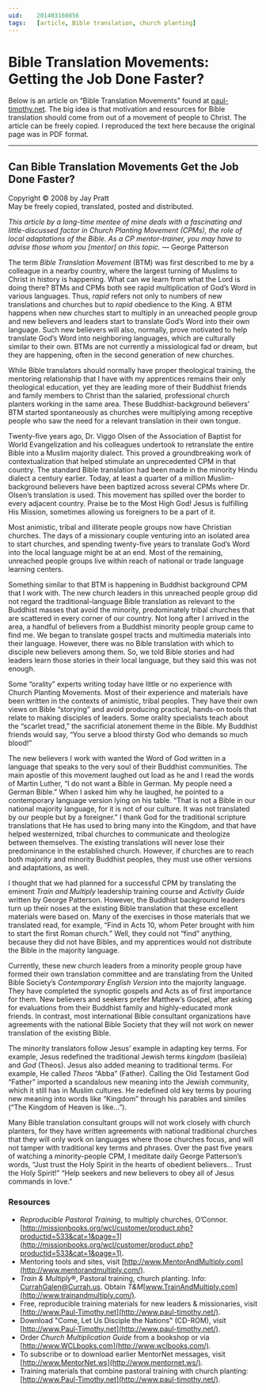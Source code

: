 ```yaml
---
uid:	201403160856
tags:	[article, Bible translation, church planting]
---
```


# Bible Translation Movements: Getting the Job Done Faster?

Below is an article on “Bible Translation Movements” found at [paul-timothy.net](http://paul-timothy.net/pages/mn/pdf/mentornet53.pdf). The big idea is that motivation and resources for Bible translation should come from out of a movement of people to Christ. The article can be freely copied. I reproduced the text here because the original page was in PDF format.

---- 

## Can Bible Translation Movements Get the Job Done Faster?

Copyright © 2008 by Jay Pratt  
May be freely copied, translated, posted and distributed.

*This article by a long-time mentee of mine deals with a fascinating and little-discussed factor in Church Planting Movement (CPMs), the role of local adaptations of the Bible. As a CP mentor-trainer, you may have to advise those whom you [mentor] on this topic.* — George Patterson

The term *Bible Translation Movement* (BTM) was first described to me by a colleague in a nearby country, where the largest turning of Muslims to Christ in history is happening. What can we learn from what the Lord is doing there? BTMs and CPMs both see rapid multiplication of God’s Word in various languages. Thus, *rapid* refers not only to numbers of new translations and churches but to *rapid* obedience to the King. A BTM happens when new churches start to multiply in an unreached people group and new believers and leaders start to translate God’s Word into their own language. Such new believers will also, normally, prove motivated to help translate God’s Word into neighboring languages, which are culturally similar to their own. BTMs are not currently a missiological fad or dream, but they are happening, often in the second generation of new churches.

While Bible translators should normally have proper theological training, the mentoring relationship that I have with my apprentices remains their only theological education, yet they are leading more of their Buddhist friends and family members to Christ than the salaried, professional church planters working in the same area. These Buddhist-background believers’ BTM started spontaneously as churches were multiplying among receptive people who saw the need for a relevant translation in their own tongue.

Twenty-five years ago, Dr. Viggo Olsen of the Association of Baptist for World Evangelization and his colleagues undertook to retranslate the entire Bible into a Muslim majority dialect. This proved a groundbreaking work of contextualization that helped stimulate an unprecedented CPM in that country. The standard Bible translation had been made in the minority Hindu dialect a century earlier. Today, at least a quarter of a million Muslim-background believers have been baptized across several CPMs where Dr. Olsen’s translation is used. This movement has spilled over the border to every adjacent country. Praise be to the Most High God! Jesus is fulfilling His Mission, sometimes allowing us foreigners to be a part of it.

Most animistic, tribal and illiterate people groups now have Christian churches. The days of a missionary couple venturing into an isolated area to start churches, and spending twenty-five years to translate God’s Word into the local language might be at an end. Most of the remaining, unreached people groups live within reach of national or trade language learning centers.

Something similar to that BTM is happening in Buddhist background CPM that I work with. The new church leaders in this unreached people group did not regard the traditional-language Bible translation as relevant to the Buddhist masses that avoid the minority, predominately tribal churches that are scattered in every corner of our country. Not long after I arrived in the area, a handful of believers from a Buddhist minority people group came to find me. We began to translate gospel tracts and multimedia materials into their language. However, there was no Bible translation with which to disciple new believers among them. So, we told Bible stories and had leaders learn those stories in their local language, but they said this was not enough.

Some “orality” experts writing today have little or no experience with Church Planting Movements. Most of their experience and materials have been written in the contexts of animistic, tribal peoples. They have their own views on Bible “storying” and avoid producing practical, hands-on tools that relate to making disciples of leaders. Some orality specialists teach about the “scarlet tread,” the sacrificial atonement theme in the Bible. My Buddhist friends would say, “You serve a blood thirsty God who demands so much blood!”

The new believers I work with wanted the Word of God written in a language that speaks to the very soul of their Buddhist communities. The main apostle of this movement laughed out load as he and I read the words of Martin Luther, “I do not want a Bible in German. My people need a German Bible.” When I asked him why he laughed, he pointed to a contemporary language version lying on his table. “That is not a Bible in our national majority language, for it is not of our culture. It was not translated by our people but by a foreigner.” I thank God for the traditional scripture translations that He has used to bring many into the Kingdom, and that have helped westernized, tribal churches to communicate and theologize between themselves. The existing translations will never lose their predominance in the established church. However, if churches are to reach both majority and minority Buddhist peoples, they must use other versions and adaptations, as well.

I thought that we had planned for a successful CPM by translating the eminent *Train and Multiply* leadership training course and *Activity Guide* written by George Patterson. However, the Buddhist background leaders turn up their noses at the existing Bible translation that these excellent materials were based on. Many of the exercises in those materials that we translated read, for example, “Find in Acts 10, whom Peter brought with him to start the first Roman church.” Well, they could not “find” anything, because they did not have Bibles, and my apprentices would not distribute the Bible in the majority language.

Currently, these new church leaders from a minority people group have formed their own translation committee and are translating from the United Bible Society’s *Contemporary English Version* into the majority language. They have completed the synoptic gospels and Acts as of first importance for them. New believers and seekers prefer Matthew’s Gospel, after asking for evaluations from their Buddhist family and highly-educated monk friends. In contrast, most international Bible consultant organizations have agreements with the national Bible Society that they will not work on newer translation of the existing Bible.

The minority translators follow Jesus’ example in adapting key terms. For example, Jesus redefined the traditional Jewish terms *kingdom* (basileia) and *God* (Theos). Jesus also added meaning to traditional terms. For example, He called *Theos* “Abba” (Father). Calling the Old Testament God “Father” imported a scandalous new meaning into the Jewish community, which it still has in Muslim cultures. He redefined old key terms by pouring new meaning into words like “Kingdom” through his parables and similes (“The Kingdom of Heaven is like…”).

Many Bible translation consultant groups will not work closely with church planters, for they have written agreements with national traditional churches that they will only work on languages where those churches focus, and will not tamper with traditional key terms and phrases. Over the past five years of watching a minority-people CPM, I meditate daily George Patterson’s words, “Just trust the Holy Spirit in the hearts of obedient believers… Trust the Holy Spirit!” “Help seekers and new believers to obey all of Jesus commands in love.”

### Resources
- *Reproducible Pastoral Training*, to multiply churches, O’Connor. [http://missionbooks.org/wcl/customer/product.php?productid=533&cat=1&page=1](http://missionbooks.org/wcl/customer/product.php?productid=533&cat=1&page=1).
- Mentoring tools and sites, visit [http://www.MentorAndMultiply.com](http://www.mentorandmultiply.com/).
- *Train & Multiply*®, Pastoral training, church planting. Info: [CurrahGalen@Currah.us](mailto:currahgalen@currah.us). Obtain *T&M*[www.TrainAndMultiply.com](http://www.trainandmultiply.com/).
- Free, reproducible training materials for new leaders & missionaries, visit [http://www.Paul-Timothy.net](http://www.paul-timothy.net/).
- Download "Come, Let Us Disciple the Nations" (CD-ROM), visit [http://www.Paul-Timothy.net](http://www.paul-timothy.net/).
- Order *Church Multiplication Guide* from a bookshop or via [http://www.WCLbooks.com](http://www.wclbooks.com/).
- To subscribe or to download earlier MentorNet messages, visit [http://www.MentorNet.ws](http://www.mentornet.ws/).
- Training materials that combine pastoral training with church planting: [http://www.Paul-Timothy.net](http://www.paul-timothy.net/).

